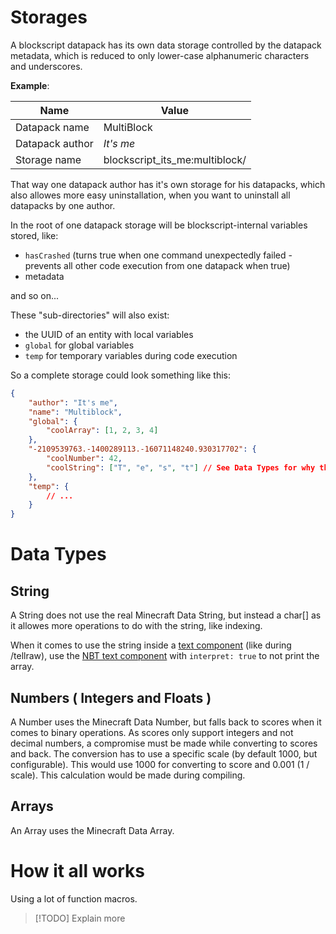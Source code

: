 # Storages

A blockscript datapack has its own data storage controlled by the datapack metadata, which is reduced to only lower-case alphanumeric characters and underscores.

**Example**:

| Name            | Value                          |
| --------------- | ------------------------------ |
| Datapack name   | MultiBlock                     |
| Datapack author | _It's me_                      |
| Storage name    | blockscript_its_me:multiblock/ |

That way one datapack author has it's own storage for his datapacks, which also allowes more easy uninstallation, when you want to uninstall all datapacks by one author.

In the root of one datapack storage will be blockscript-internal variables stored, like:

- `hasCrashed` (turns true when one command unexpectedly failed - prevents all other code execution from one datapack when true)
- metadata

and so on...

These "sub-directories" will also exist:

- the UUID of an entity with local variables
- `global` for global variables
- `temp` for temporary variables during code execution

So a complete storage could look something like this:

```json
{
	"author": "It's me",
	"name": "Multiblock",
	"global": {
		"coolArray": [1, 2, 3, 4]
	},
	"-2109539763.-1400289113.-16071148240.930317702": {
		"coolNumber": 42,
		"coolString": ["T", "e", "s", "t"] // See Data Types for why this is stored like this
	},
	"temp": {
		// ...
	}
}
```

# Data Types

## String

A String does not use the real Minecraft Data String, but instead a char[] as it allowes more operations to do with the string, like indexing.

When it comes to use the string inside a [text component](https://minecraft.wiki/w/Text_component_format) (like during /tellraw), use the [NBT text component](https://minecraft.wiki/w/Text_component_format#NBT_Values) with `interpret: true` to not print the array.

## Numbers ( Integers and Floats )

A Number uses the Minecraft Data Number, but falls back to scores when it comes to binary operations. As scores only support integers and not decimal numbers, a compromise must be made while converting to scores and back. The conversion has to use a specific scale (by default 1000, but configurable). This would use 1000 for converting to score and 0.001 (1 / scale). This calculation would be made during compiling.

## Arrays

An Array uses the Minecraft Data Array.

# How it all works

Using a lot of function macros.

> [!TODO]
> Explain more